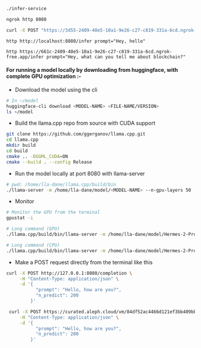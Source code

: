 ```bash
./infer-service

ngrok http 8080

curl -X POST "https://3d55-2409-40e5-10a1-9e26-c27-c819-331a-6cd.ngrok-free.app/infer" -H "Content-Type: application/json" -d '{"message": "What do you about blockchain?"}'
```

```
http http://localhost:8080/infer prompt="Hey, hello"

http https://661c-2409-40e5-10a1-9e26-c27-c819-331a-6cd.ngrok-free.app/infer prompt="Hey, what can you tell me about blockchain?"
```

#### For running a model locally by downloading from huggingface, with complete GPU optimization :-

- Download the model using the cli

```bash
# In ~/model
huggingface-cli download <MODEL-NAME> <FILE-NAME/VERSION>
ls ~/model
```

- Build the llama.cpp repo from source with CUDA support

```bash
git clone https://github.com/ggerganov/llama.cpp.git
cd llama.cpp
mkdir build
cd build
cmake .. -DGGML_CUDA=ON
cmake --build . --config Release
```

- Run the model locally at port 8080 with llama-server

```bash
# pwd: /home/lla-dane/llama.cpp/build/bin
./llama-server -m /home/lla-dane/model/<MODEL-NAME> --n-gpu-layers 50
```

- Monitor

```bash
# Monitor the GPU from the terminal
gpustat -i
```

```bash
# Long command (GPU)
./llama.cpp/build/bin/llama-server -m /home/lla-dane/model/Hermes-2-Pro-Llama-3-8B-Q4_K_M.gguf --n-gpu-layers 50

# Long command (CPU)
./llama.cpp/build/bin/llama-server -m /home/lla-dane/model/Hermes-2-Pro-Llama-3-8B-Q4_K_M.gguf
```

- Make a POST request directly from the terminal like this

```bash
curl -X POST http://127.0.0.1:8080/completion \
     -H "Content-Type: application/json" \
     -d '{
           "prompt": "Hello, how are you?",
           "n_predict": 200
         }'
```

```zsh
 curl -X POST https://curated.aleph.cloud/vm/84df52ac4466d121ef3bb409bb14f315de7be4ce600e8948d71df6485aa5bcc3/completion \
     -H "Content-Type: application/json" \
     -d '{
           "prompt": "Hello, how are you?",
           "n_predict": 200
         }'
```
